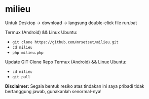 # milieu
Untuk Desktop -> download -> langsung double-click file run.bat

Termux (Android) && Linux Ubuntu:
* `git clone https://github.com/mrsetset/milieu.git`
* `cd milieu`
* `php milieu.php` 

Update GIT Clone Repo Termux (Android) && Linux Ubuntu:
* `cd milieu`
* `git pull`

**Disclaimer:** Segala bentuk resiko atas tindakan ini saya pribadi tidak bertanggung jawab, gunakanlah senormal-nya!
